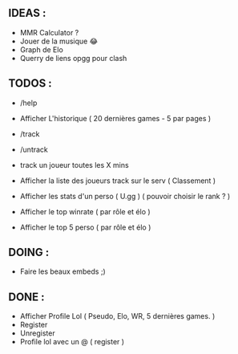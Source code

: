 ## IDEAS :

- MMR Calculator ?
- Jouer de la musique :joy:
- Graph de Elo
- Querry de liens opgg pour clash

## TODOS : 

- /help

- Afficher L'historique ( 20 dernières games - 5 par pages )

- /track
- /untrack

- track un joueur toutes les X mins

- Afficher la liste des joueurs track sur le serv ( Classement )

- Afficher les stats d'un perso ( U.gg ) ( pouvoir choisir le rank ? )
- Afficher le top winrate ( par rôle et élo )
- Afficher le top 5 perso ( par rôle et élo )

## DOING : 

- Faire les beaux embeds ;)

## DONE : 


- Afficher Profile Lol ( Pseudo, Elo, WR, 5 dernières games. )
- Register
- Unregister
- Profile lol avec un @ ( register )